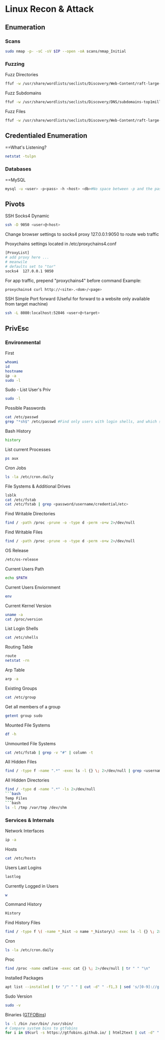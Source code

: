 # Linux Recon & Attack

## Enumeration
### Scans
```bash
sudo nmap -p- -sC -sV $IP --open -oA scans/nmap_Initial
```
### Fuzzing
Fuzz Directories
```bash
ffuf -w /usr/share/wordlists/seclists/Discovery/Web-Content/raft-large-directories-lowercase.txt:FUZZ -u http://<Domain or IP>/FUZZ -fs 278
```
Fuzz Subdomains
```bash
ffuf -w /usr/share/wordlists/seclists/Discovery/DNS/subdomains-top1million-110000.txt -u http://<Domain or IP> -H "Host:FUZZ.<Domain or IP" -fw 20
```
Fuzz Files
```bash
ffuf -w /usr/share/wordlists/seclists/Discovery/Web-Content/raft-large-files.txt -u http://<Domain or IP>/FUZZ -e .php,.html,.txt -fs 283
```
## Credentialed Enumeration
==What's Listening?
```bash
netstat -tulpn
```
### Databases
==MySQL
```bash
mysql -u <user> -p<pass> -h <host> <db>#No space between -p and the password (ex: -pPassword)
```

## Pivots
SSH Socks4 Dynamic
```bash
ssh -D 9050 <user>@<host>
```
Change browser settings to socks4 proxy 127.0.0.1:9050 to route web traffic

Proxychains settings located in /etc/proxychains4.conf
```bash
[ProxyList]
# add proxy here ...
# meanwile
# defaults set to "tor"
socks4  127.0.0.1 9050
```
For app traffic, prepend "proxychains4" before command
Example:
```bash
proxychains4 curl http://<site>.<dom>/<page>
```
SSH Simple Port forward (Useful for forward to a website only available from target machine)
```bash
ssh -L 8080:localhost:52846 <user>@<target>
```
## PrivEsc
### Environmental
First
```bash
whoami
id
hostname
ip -a
sudo -l
```
Sudo - List User's Priv
```bash
sudo -l
```
Possible Passwords
```bash
cat /etc/passwd
grep "*sh$" /etc/passwd #Find only users with login shells, and which shell they have.
```
Bash History
```bash
history
```
List current Processes
```bash
ps aux
```
Cron Jobs
```bash
ls -la /etc/cron.daily
```
File Systems & Additional Drives
```bash
lsblk
cat /etc/fstab
cat /etc/fstab | grep <password/username/credential/etc>
```
Find Writable Directories
```bash
find / -path /proc -prune -o -type d -perm -o+w 2>/dev/null
```
Find Writable Files
```bash
find / -path /proc -prune -o -type d -perm -o+w 2>/dev/null
```
OS Release
```bash
/etc/os-release
```
Current Users Path
```bash
echo $PATH
```
Current Users Enviornment
```bash
env
```
Current Kernel Version
```bash
uname -a
cat /proc/version
```
List Login Shells
```bash
cat /etc/shells
```
Routing Table
```bash
route
netstat -rn
```
Arp Table
```bash
arp -a
```
Existing Groups
```bash
cat /etc/group
```
Get all members of a group
```bash
getent group sudo
```
Mounted File Systems
```bash
df -h
```
Unmounted File Systems
```bash
cat /etc/fstab | grep -v "#" | column -t
```
All Hidden Files
```bash
find / -type f -name ".*" -exec ls -l {} \; 2>/dev/null | grep <username>
```
All Hidden Directories
```bash
find / -type d -name ".*" -ls 2>/dev/null
```bash
Temp Files
```bash
ls -l /tmp /var/tmp /dev/shm
```
### Services & Internals
Network Interfaces
```bash
ip -a
```
Hosts
```bash
cat /etc/hosts
```
Users Last Logins
```bash
lastlog
```
Currently Logged in Users
```bash
w
```
Command History
```bash
History
```
Find History Files
```bash
find / -type f \( -name *_hist -o name *_history\) -exec ls -l {} \; 2>/dev/null
```
Cron
```bash
ls -la /etc/cron.daily
```
Proc
```bash
find /proc -name cmdline -exec cat {} \; 2>/dev/null | tr " " "\n"
```
Installed Packages
```bash
apt list --installed | tr "/" " " | cut -d" " -f1,3 | sed 's/[0-9]://g' | tee -a installed_pkgs.list
```
Sudo Version
```bash
sudo -v
```
Binaries ([GTFOBins](https://gtfobins.github.io/))
```bash
ls -l /bin /usr/bin/ /usr/sbin/
# Compare system bins to gtfobins
for i in $9curl -s https://gtfobins.github.io/ | html2text | cut -d" " -f1 | sed '/^[[:space:]]*$/d');do if grep -q "$i" installed_pkgs.list;then echo "Check GTFO for: $i";fi;done
```
